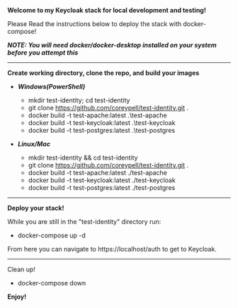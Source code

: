 **Welcome to my Keycloak stack for local development and testing!**

Please Read the instructions below to deploy the stack with docker-compose!

***NOTE: You will need docker/docker-desktop installed on your system before you attempt this***
_________________________________________________________________________________________________

**Create working directory, clone the repo, and build your images**

- ***Windows(PowerShell)***
  -  mkdir test-identity; cd test-identity
  -  git clone https://github.com/coreypell/test-identity.git .
  -  docker build -t test-apache:latest .\test-apache
  -  docker build -t test-keycloak:latest .\test-keycloak
  -  docker build -t test-postgres:latest .\test-postgres

- ***Linux/Mac***
  -  mkdir test-identity && cd test-identity
  -  git clone https://github.com/coreypell/test-identity.git .
  -  docker build -t test-apache:latest ./test-apache
  -  docker build -t test-keycloak:latest ./test-keycloak
  -  docker build -t test-postgres:latest ./test-postgres

__________________________________________________________________________________________________

**Deploy your stack!**

While you are still in the "test-identity" directory run:

  -  docker-compose up -d

From here you can navigate to https://localhost/auth to get to Keycloak.

_________________________________________________________________________________________________

Clean up!
  -  docker-compose down

**Enjoy!**

